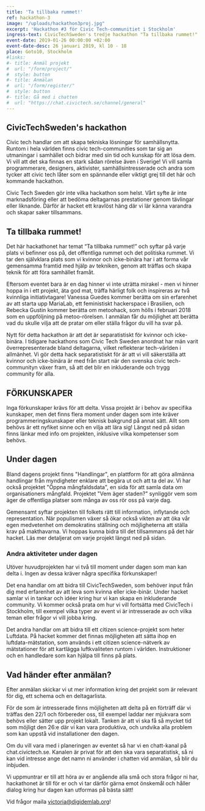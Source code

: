 ```yaml
---
title: 'Ta tillbaka rummet!'
ref: hackathon-3
image: "/uploads/hackathon3proj.jpg"
excerpt: 'Hackathon #3 för Civic Tech-communitiet i Stockholm'
ingress-text: CivicTechSweden's tredje hackathon "Ta tillbaka rummet!" är nu öppet för deltagare att anmäla sig till! Hacket är separatistiskt för kvinnor och icke-binära och äger rum den 26e Januari i Stockholm. Vi bjuder på mat och fika, intressanta projekt och skönt häng! 
event-date: 2019-01-26 00:00:00 +02:00
event-date-desc: 26 januari 2019, kl 10 - 18
place: Goto10, Stockholm
#links:
#- title: Anmäl projekt
#  url: "/form/project/"
#  style: button
#- title: Anmälan
#  url: "/form/register/"
#  style: button
#- title: Gå med i chatten
#  url: "https://chat.civictech.se/channel/general"
---
```


## CivicTechSweden's hackathon
Civic tech handlar om att skapa tekniska lösningar för samhällsnytta. Runtom i hela världen finns civic tech-communities som tar sig an utmaningar i samhället och bidrar med sin tid och kunskap för att lösa dem. Vi vill att det ska finnas en stark sådan rörelse även i Sverige! Vi vill samla programmerare, designers, aktivister, samhällsintresserade och andra som tycker att civic tech låter som en spännande eller viktigt grej till det här och kommande hackathon. 

Civic Tech Sweden gör inte vilka hackathon som helst. Vårt syfte är inte marknadsföring eller att bedöma deltagarnas prestationer genom tävlingar eller liknande. Därför är hacket ett kravlöst häng där vi lär känna varandra och skapar saker tillsammans.

## Ta tillbaka rummet! 
Det här hackathonet har temat “Ta tillbaka rummet!” och syftar på varje plats vi befinner oss på, det offentliga rummet och det politiska rummet. Vi tar den självklara plats som vi kvinnor och icke-binära har i att forma vår gemensamma framtid med hjälp av tekniken, genom att träffas och skapa teknik för att föra samhället framåt.

Eftersom eventet bara är en dag hinner vi inte uträtta mirakel - men vi hinner hoppa in i ett projekt, äta god mat, träffa härligt folk och inspireras av två kvinnliga initiativtagare! Vanessa Guedes kommer berätta om sin erfarenhet av att starta upp MariaLab, ett feministiskt hackerspace i Brasilien, och Rebecka Gustin kommer berätta om metoohack, som hölls i februari 2018 som en uppföljning på metoo-rörelsen. I anmälan får du möjlighet att berätta vad du skulle vilja att de pratar om eller ställa frågor du vill ha svar på.

Nytt för detta hackathon är att det är separatistiskt för kvinnor och icke-binära. I tidigare hackathons som Civic Tech Sweden anordnat har män varit överrepresenterade bland deltagarna, vilket reflekterar tech-världen i allmänhet. Vi gör detta hack separatistiskt för är att vi vill säkerställa att kvinnor och icke-binära är med från start när den svenska civic tech-communityn växer fram, så att det blir en inkluderande och trygg community för alla.

## FÖRKUNSKAPER
Inga förkunskaper krävs för att delta. Vissa projekt är i behov av specifika kunskaper, men det finns flera moment under dagen som inte kräver programmeringskunskaper eller teknisk bakgrund på annat sätt. Allt som behövs är ett nyfiket sinne och en vilja att lära sig! Längst ned på sidan finns länkar med info om projekten, inklusive vilka kompetenser som behövs. 

## Under dagen
Bland dagens projekt finns "Handlingar", en plattform för att göra allmänna handlingar från myndigheter enklare att begära ut och att ta del av. Vi har också projektet "Öppna mångfaldsdata", en sida för att samla data om organisationers mångfald. Projektet "Vem äger staden?" synliggör vem som äger de offentliga platser som många av oss rör oss på varje dag.

Gemensamt syftar projekten till folkets rätt till information, inflytande och representation. När populismen växer så ökar också vikten av att öka vår egen medvetenhet om demokratins ställning och möjligheterna att ställa krav på makthavarna. Vi hoppas kunna bidra till det tillsammans på det här hacket. Läs mer detaljerat om varje projekt längst ned på sidan. 

### Andra aktiviteter under dagen
Utöver huvudprojekten har vi två till moment under dagen som man kan delta i. Ingen av dessa kräver några specifika förkunskaper!

Det ena handlar om att bidra till CivicTechSweden, som behöver input från dig med erfarenhet av att leva som kvinna eller icke-binär. Under hacket samlar vi in tankar och idéer kring hur vi kan skapa en inkluderande community. Vi kommer också prata om hur vi vill fortsätta med CivicTech i Stockholm, till exempel vilka typer av event vi är intresserade av och vilka teman eller frågor vi vill jobba kring. 

Det andra handlar om att bidra till ett citizen science-projekt som heter Luftdata. På hacket kommer det finnas möjligheten att sätta ihop en luftdata-mätstation, som används i ett citizen science-nätverk av mätstationer för att kartlägga luftkvaliteten runtom i världen. Instruktioner och en handledare som kan hjälpa till finns på plats.


## Vad händer efter anmälan?
Efter anmälan skickar vi ut mer information kring det projekt som är relevant för dig, ett schema och en deltagarlista. 

För de som är intresserade finns möjligheten att delta på en förträff där vi träffas den 22/1 och förbereder oss, till exempel laddar ner mjukvara som behövs eller sätter upp projekt lokalt. Tanken är att vi ska få så mycket tid som möjligt den 26:e där vi kan vara produktiva, och undvika alla problem som kan uppstå vid installationer den dagen.

Om du vill vara med i planeringen av eventet så har vi en chatt-kanal på chat.civictech.se. Kanalen är privat för att den ska vara separatistisk, så ni kan vid intresse ange det namn ni använder i chatten vid anmälan, så blir du inbjuden.

Vi uppmuntrar er till att höra av er angående alla små och stora frågor ni har, hackathonet är till för er och vi tar därför gärna emot önskemål och håller dialog kring hur dagen kan utformas på bästa sätt!

Vid frågor maila <a href="mailto:victoria@digidemlab.org">victoria@digidemlab.org</a>!

